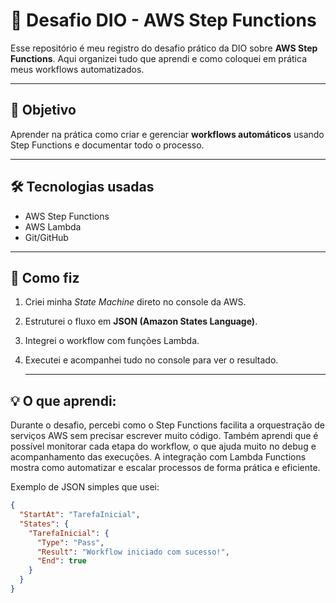 # 🚀 Desafio DIO - AWS Step Functions

Esse repositório é meu registro do desafio prático da DIO sobre **AWS Step Functions**. Aqui organizei tudo que aprendi e como coloquei em prática meus workflows automatizados.

---

## 🎯 Objetivo
Aprender na prática como criar e gerenciar **workflows automáticos** usando Step Functions e documentar todo o processo.

---

## 🛠 Tecnologias usadas
- AWS Step Functions  
- AWS Lambda  
- Git/GitHub

---

## 🔹 Como fiz
1. Criei minha *State Machine* direto no console da AWS.  
2. Estruturei o fluxo em **JSON (Amazon States Language)**.  
3. Integrei o workflow com funções Lambda.  
4. Executei e acompanhei tudo no console para ver o resultado.

   ---

## 💡 O que aprendi:

Durante o desafio, percebi como o Step Functions facilita a orquestração de serviços AWS sem precisar escrever muito código.
Também aprendi que é possível monitorar cada etapa do workflow, o que ajuda muito no debug e acompanhamento das execuções.
A integração com Lambda Functions mostra como automatizar e escalar processos de forma prática e eficiente.

Exemplo de JSON simples que usei:

```json
{
  "StartAt": "TarefaInicial",
  "States": {
    "TarefaInicial": {
      "Type": "Pass",
      "Result": "Workflow iniciado com sucesso!",
      "End": true
    }
  }
}


    
  


